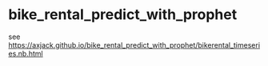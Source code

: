 # bike_rental_predict_with_prophet

see https://axjack.github.io/bike_rental_predict_with_prophet/bikerental_timeseries.nb.html
